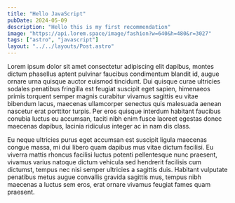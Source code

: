 ```yaml
---
title: "Hello JavaScript"
pubDate: 2024-05-09
description: "Hello this is my first recommendation"
image: "https://api.lorem.space/image/fashion?w=640&h=480&r=3027"
tags: ["astro", "javascript"]
layout: "../../layouts/Post.astro"
---
```


Lorem ipsum dolor sit amet consectetur adipiscing elit dapibus, montes dictum phasellus aptent pulvinar faucibus condimentum blandit id, augue ornare urna quisque auctor euismod tincidunt. Dui quisque curae ultricies sodales penatibus fringilla est feugiat suscipit eget sapien, himenaeos primis torquent semper magnis curabitur vivamus sagittis eu vitae bibendum lacus, maecenas ullamcorper senectus quis malesuada aenean nascetur erat porttitor turpis. Per eros quisque interdum habitant faucibus conubia luctus eu accumsan, taciti nibh enim fusce laoreet egestas donec maecenas dapibus, lacinia ridiculus integer ac in nam dis class.

Eu neque ultricies purus eget accumsan est suscipit ligula maecenas congue massa, mi dui libero quam dapibus mus vitae dictum facilisi. Eu viverra mattis rhoncus facilisi luctus potenti pellentesque nunc praesent, vivamus varius natoque dictum vehicula sed hendrerit facilisis cum dictumst, tempus nec nisi semper ultricies a sagittis duis. Habitant vulputate penatibus metus augue convallis gravida sagittis mus, tempus nibh maecenas a luctus sem eros, erat ornare vivamus feugiat fames quam praesent.